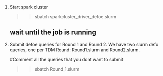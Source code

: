 1. Start spark cluster
   >> sbatch sparkcluster_driver_defoe.slurm 
   ## wait until the job is running

2. Submit defoe queries for Round 1 and Round 2.
   We have two slurm defo queries, one per TDM Round: Round1.slurm and Round2.slurm. 
   
   #Comment all the queries that you dont want to submit
   >> sbatch Round_1.slurm

